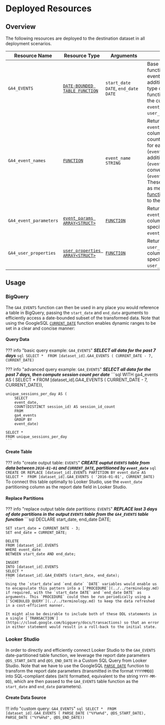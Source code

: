 # Deployed Resources

## Overview
The following resources are deployed to the destination dataset in all deployment scenarios.

| Resource Name <div style="width:160px"></div>| Resource Type <div style="width:120px"></div>| Arguments <div style="width:120px"></div>| Resource Description
| --- | --- | --- | -- |
| `GA4_EVENTS` | [`DATE-BOUNDED TABLE FUNCTION`](../../terminology.md) | `start_date DATE`, `end_date DATE` |Base date-bounded table function (DBTF) containing GA4 event-level data with some additional utility columns, data type conversions and decoder function references to include the custom flat `STRUCT` columns `event_count`, `event_param` and `user_property`.
| `GA4_event_names` | [`FUNCTION`](../../terminology.md) | `event_name STRING`  | Returns the custom flat `STRUCT` `event_count` containing sub-columns representing event counts (`1` or `NULL` at event level) for each `event_name` (`event_count.[event_name]`) in addition to total events (`event_count.total_events`) and conversions (`event_count.total_conversions`). These sub-columns can be used as metrics, and [aggregate functions](https://cloud.google.com/bigquery/docs/reference/standard-sql/aggregate_functions) can be applied directly to them.
| `GA4_event_parameters` | [`event_params ARRAY<STRUCT>`](https://support.google.com/analytics/answer/7029846?hl=en#zippy=%2Cevent) | [`FUNCTION`](../../terminology.md) | Returns the custom flat `STRUCT` `event_param` comprising sub-columns which contain type-specific values for each `event_params` `key`.
| `GA4_user_properties` | [`user_properties ARRAY<STRUCT>`](https://support.google.com/analytics/answer/7029846?hl=en#zippy=%2Cuser) | [`FUNCTION`](../../terminology.md) | Returns the custom flat `STRUCT` `user_property` comprising sub-columns which contain type-specific values for each `user_properties` `key`.

## Usage
### BigQuery
The `GA4_EVENTS` function can then be used in any place you would reference a table in BigQuery, passing the `start_date` and `end_date` arguments to efficiently access a date-bounded subset of the transformed data. Note that using the GoogleSQL [`CURRENT_DATE`](https://cloud.google.com/bigquery/docs/reference/standard-sql/date_functions#current_date) function enables dynamic ranges to be set in a clear and concise manner:

#### Query Data
??? info "basic query example: `GA4_EVENTS`"
    ***SELECT all data for the past 7 days***
    ```sql
    SELECT * 
    FROM [dataset_id].GA4_EVENTS (
    CURRENT_DATE - 7,
    CURRENT_DATE) 
    ```

??? info "advanced query example: `GA4_EVENTS`"
    ***SELECT all data for the past 7 days, then compute session count per date***
    ```sql
    WITH 
    ga4_events AS (
        SELECT * 
        FROM [dataset_id].GA4_EVENTS (
        CURRENT_DATE - 7,
        CURRENT_DATE)),

    unique_sessions_per_day AS (
        SELECT 
        event_date,
        COUNT(DISTINCT session_id) AS session_id_count
        FROM 
        ga4_events
        GROUP BY
        event_date)

    SELECT *
    FROM unique_sessions_per_day
    ```

#### Create Table
??? info "create output table: `EVENTS`"
    ***CREATE ouptut `EVENTS` table from data between `2016-01-01` and `CURRENT_DATE`, partitioned by `event_date`***
    ```sql
    CREATE OR REPLACE [dataset_id].EVENTS
    PARTITION BY event_date
    AS
    SELECT * 
    FROM [dataset_id].GA4_EVENTS (
    '2016-01-01',
    CURRENT_DATE) 
    ```
    To connect this table optimally to Looker Studio, use the `event_date` partitioning column as the report date field in Looker Studio.

#### Replace Partitions
??? info "replace output table date partitions: `EVENTS`"
    ***REPLACE last 3 days of date partitions in the output `EVENTS` table from the `GA4_EVENTS` table function***
    ```sql
    DECLARE start_date, end_date DATE;

    SET start_date = CURRENT_DATE - 3;
    SET end_date = CURRENT_DATE;

    DELETE 
    FROM [dataset_id].EVENTS
    WHERE event_date 
    BETWEEN start_date AND end_date;

    INSERT 
    INTO [dataset_id].EVENTS
    SELECT * 
    FROM [dataset_id].GA4_EVENTS (start_date, end_date);
    ```
    Using the `start_date`and `end_date` `DATE` variables would enable us to encapsulate this pattern into a [`PROCEDURE`](../../terminology.md) if required, with the `start_date DATE` and `end_date DATE` as arguments. This `PROCEDURE` could then be run periodically using a [`SCHEDULED_QUERY`](../../terminology.md) to keep the data refreshed in a cost-efficient manner.
    
    It might also be desirable to include both of these DDL statements in a single [`TRANSACTION`](https://cloud.google.com/bigquery/docs/transactions) so that an error in either statement would result in a roll-back to the initial state.

### Looker Studio
In order to directly and efficiently connect Looker Studio to the `GA4_EVENTS` date-partitioned table function, we leverage the report date parameters `@DS_START_DATE` and `@DS_END_DATE` in a Custom SQL Query from Looker Studio.  Note that we have to use the GoogleSQL [`PARSE_DATE`](https://cloud.google.com/bigquery/docs/reference/standard-sql/date_functions#parse_date) function to transform the report date parameters (transmitted in the format `YYYYMMDD`) into SQL-compliant dates (`DATE` formatted, equivalent to the string `YYYY-MM-DD`), which are then passed to the `GA4_EVENTS` table function as the `start_date` and `end_date` parameters).

#### Create Data Source
!!! info "custom query: `GA4_EVENTS`"
    ```sql
    SELECT * 
    FROM [dataset_id].GA4_EVENTS (
    PARSE_DATE ("%Y%m%d", @DS_START_DATE),
    PARSE_DATE ("%Y%m%d", @DS_END_DATE))
    ```






